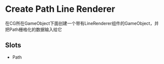 # Create Path Line Renderer

在CG所在GameObject下面创建一个带有LineRenderer组件的GameObject，并把Path栅格化的数据输入给它

## Slots

- Path